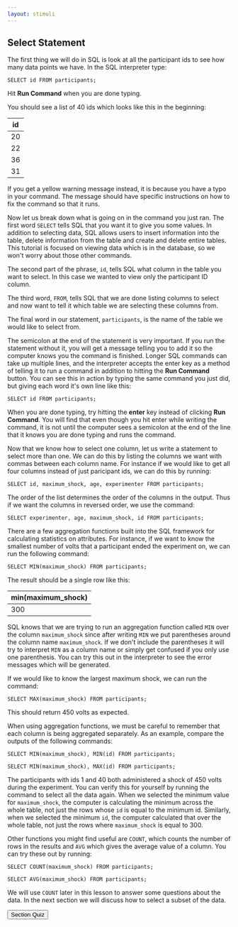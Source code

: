 ```yaml
---
layout: stimuli
---
```


## Select Statement

The first thing we will do in SQL is look at all the participant ids to see how many data points we have. In the SQL interpreter type:

`SELECT id FROM participants;`

Hit <b>Run Command</b> when you are done typing.

You should see a list of 40 ids which looks like this in the beginning:

<table class="table table-bordered table-sm table-striped">
	<thead>
		<tr><th>id</th></tr>
	</thead>
	<tbody>
		<tr><td>20</td></tr>
		<tr><td>22</td></tr>
		<tr><td>36</td></tr>
		<tr><td>31</td></tr>
	</tbody>
</table>

If you get a yellow warning message instead, it is because you have a typo in your command. The message should have specific instructions on how to fix the command so that it runs.

Now let us break down what is going on in the command you just ran. The first word `SELECT` tells SQL that you want it to give you some values. In addition to selecting data, SQL allows users to insert information into the table, delete information from the table and create and delete entire tables. This tutorial is focused on viewing data which is in the database, so we won't worry about those other commands.

The second part of the phrase, `id`, tells SQL what column in the table you want to select. In this case we wanted to view only the participant ID column.

The third word, `FROM`, tells SQL that we are done listing columns to select and now want to tell it which table we are selecting these columns from.

The final word in our statement, `participants`, is the name of the table we would like to select from.

The semicolon at the end of the statement is very important. If you run the statement without it, you will get a message telling you to add it so the computer knows you the command is finished. Longer SQL commands can take up multiple lines, and the interpreter accepts the enter key as a method of telling it to run a command in addition to hitting the <b>Run Command</b> button. You can see this in action by typing the same command you just did, but giving each word it's own line like this:

`SELECT
id
FROM
participants;`

When you are done typing, try hitting the <b>enter</b> key instead of clicking <b>Run Command</b>. You will find that even though you hit enter while writing the command, it is not until the computer sees a semicolon at the end of the line that it knows you are done typing and runs the command.

Now that we know how to select one column, let us write a statement to select more than one. We can do this by listing the columns we want with commas between each column name. For instance if we would like to get all four columns instead of just paricipant ids, we can do this by running:
	
`SELECT id, maximum_shock, age, experimenter FROM participants;`

The order of the list determines the order of the columns in the output. Thus if we want the columns in reversed order, we use the command:
	
`SELECT experimenter, age, maximum_shock, id FROM participants;`

There are a few aggregation functions built into the SQL framework for calculating statistics on attributes. For instance, if we want to know the smallest number of volts that a participant ended the experiment on, we can run the following command:
	
`SELECT MIN(maximum_shock) FROM participants;`

The result should be a single row like this:

<table class="table table-bordered table-sm table-striped"><thead><tr><th>min(maximum_shock)</th></tr></thead><tbody><tr><td>300</td></tr></tbody></table>

SQL knows that we are trying to run an aggregation function called `MIN` over the column `maximum_shock` since after writing `MIN` we put parentheses around the column name `maximum_shock`. If we don't include the parentheses it will try to interpret `MIN` as a column name or simply get confused if you only use one parenthesis. You can try this out in the interpreter to see the error messages which will be generated.

If we would like to know the largest maximum shock, we can run the command:
	
`SELECT MAX(maximum_shock) FROM participants;`

This should return 450 volts as expected.

When using aggregation functions, we must be careful to remember that each column is being aggregated separately. As an example, compare the outputs of the following commands:
	
`SELECT MIN(maximum_shock), MIN(id) FROM participants;`
	
`SELECT MIN(maximum_shock), MAX(id) FROM participants;`

The participants with ids 1 and 40 both administered a shock of 450 volts during the experiment. You can verify this for yourself by running the command to select all the data again. When we selected the minimum value for `maximum_shock`, the computer is calculating the minimum across the whole table, not just the rows whose `id` is equal to the minimum id. Similarly, when we selected the minimum `id`, the computer calculated that over the whole table, not just the rows where `maximum_shock` is equal to 300.

Other functions you might find useful are `COUNT`, which counts the number of rows in the results and `AVG` which gives the average value of a column. You can try these out by running:
	
`SELECT COUNT(maximum_shock) FROM participants;`
	
`SELECT AVG(maximum_shock) FROM participants;`

We will use `COUNT` later in this lesson to answer some questions about the data. In the next section we will discuss how to select a subset of the data.

<div class="container">
	<a href="quiz-1.html">
		<button class="btn btn-success">Section Quiz</button>
	</a>
</div>
